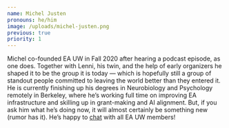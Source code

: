 ```yaml
---
name: Michel Justen
pronouns: he/him
image: /uploads/michel-justen.png
previous: true
priority: 1
---
```


Michel co-founded EA UW in Fall 2020 after hearing a podcast episode, as one does. Together with Lenni, his twin, and the help of early organizers he shaped it to be the group it is today &mdash; which is hopefully still a group of standout people committed to leaving the world better than they entered it. He is currently finishing up his degrees in Neurobiology and Psychology remotely in Berkeley, where he’s working full time on improving EA infrastructure and skilling up in grant-making and AI alignment. But, if you ask him what he’s doing now, it will almost certainly be something new (rumor has it). He’s happy to <a href="https://calendly.com/mjusten-1/preferred-times" target="_blank">chat</a> with all EA UW members!
